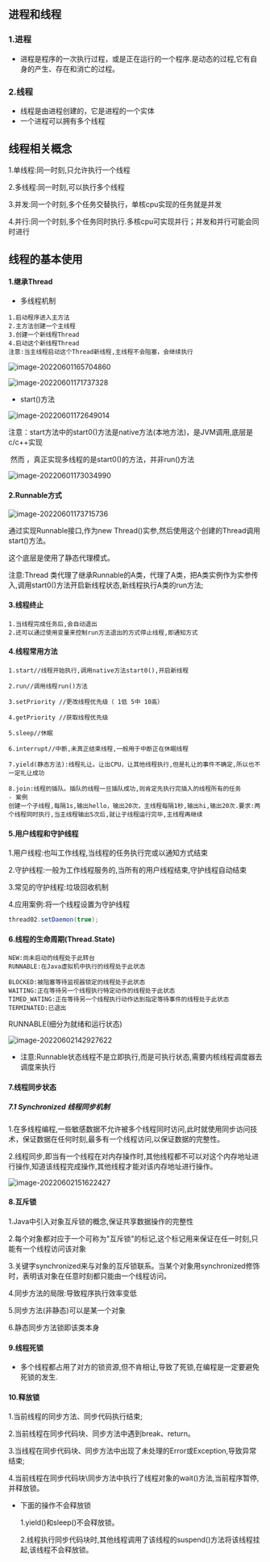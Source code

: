 ## 进程和线程

### 1.进程 ###

* 进程是程序的一次执行过程，或是正在运行的一个程序.是动态的过程,它有自身的产生、存在和消亡的过程。

### 2.线程

* 线程是由进程创建的，它是进程的一个实体
* 一个进程可以拥有多个线程

## 线程相关概念

1.单线程:同一时刻,只允许执行一个线程

2.多线程:同一时刻,可以执行多个线程

3.并发:同一个时刻,多个任务交替执行，单核cpu实现的任务就是并发

4.并行:同一个时刻,多个任务同时执行.多核cpu可实现并行；并发和并行可能会同时进行

## 线程的基本使用

#### 1.继承Thread

* 多线程机制

```
1.启动程序进入主方法
2.主方法创建一个主线程 
3.创建一个新线程Thread
4.启动这个新线程Thread
注意:当主线程启动这个Thread新线程,主线程不会阻塞，会继续执行
```

![image-20220601165704860](C:\Users\lzh\AppData\Roaming\Typora\typora-user-images\image-20220601165704860.png)

![image-20220601171737328](C:\Users\lzh\AppData\Roaming\Typora\typora-user-images\image-20220601171737328.png)

* start()方法

![image-20220601172649014](C:\Users\lzh\AppData\Roaming\Typora\typora-user-images\image-20220601172649014.png)

注意：start方法中的start0()方法是native方法(本地方法)，是JVM调用,底层是c/c++实现

​	然而 ，真正实现多线程的是start0()的方法，并非run()方法

![image-20220601173034990](C:\Users\lzh\AppData\Roaming\Typora\typora-user-images\image-20220601173034990.png)

#### 2.Runnable方式

![image-20220601173715736](C:\Users\lzh\AppData\Roaming\Typora\typora-user-images\image-20220601173715736.png)

通过实现Runnable接口,作为new Thread()实参,然后使用这个创建的Thread调用start()方法。

这个底层是使用了静态代理模式。

注意:Thread 类代理了继承Runnable的A类，代理了A类，把A类实例作为实参传入,调用start0()方法开启新线程状态,新线程执行A类的run方法;

#### 3.线程终止

```
1.当线程完成任务后,会自动退出
2.还可以通过使用变量来控制run方法退出的方式停止线程,即通知方式
```

#### 4.线程常用方法

```
1.start//线程开始执行,调用native方法start0(),开启新线程

2.run//调用线程run()方法

3.setPriority //更改线程优先级（ 1低 5中 10高）

4.getPriority //获取线程优先级

5.sleep//休眠
 
6.interrupt//中断,未真正结束线程,一般用于中断正在休眠线程

7.yield(静态方法):线程礼让。让出CPU，让其他线程执行,但是礼让的事件不确定,所以也不一定礼让成功

8.join:线程的插队。插队的线程一旦插队成功,则肯定先执行完插入的线程所有的任务
- 案例
创建一个子线程,每隔1s,输出hello，输出20次，主线程每隔1秒,输出hi,输出20次.要求:两个线程同时执行,当主线程输出5次后,就让子线程运行完毕,主线程再继续
```

#### 5.用户线程和守护线程

1.用户线程:也叫工作线程,当线程的任务执行完或以通知方式结束

2.守护线程:一般为工作线程服务的,当所有的用户线程结束,守护线程自动结束

3.常见的守护线程:垃圾回收机制

4.应用案例:将一个线程设置为守护线程

```java
thread02.setDaemon(true);
```

#### 6.线程的生命周期(Thread.State)

```
NEW:尚未启动的线程处于此转台
RUNNABLE:在Java虚拟机中执行的线程处于此状态

BLOCKED:被阻塞等待监视器锁定的线程处于此状态
WAITING:正在等待另一个线程执行特定动作的线程处于此状态
TIMED_WATING:正在等待另一个线程执行动作达到指定等待事件的线程处于此状态
TERMINATED:已退出
```

RUNNABLE(细分为就绪和运行状态)

![image-20220602142927622](C:\Users\lzh\AppData\Roaming\Typora\typora-user-images\image-20220602142927622.png)

* 注意:Runnable状态线程不是立即执行,而是可执行状态,需要内核线程调度器去调度来执行

#### 7.线程同步状态

##### 7.1 Synchronized *线程同步机制*

1.在多线程编程,一些敏感数据不允许被多个线程同时访问,此时就使用同步访问技术，保证数据在任何时刻,最多有一个线程访问,以保证数据的完整性。

2.线程同步,即当有一个线程在对内存操作时,其他线程都不可以对这个内存地址进行操作,知道该线程完成操作,其他线程才能对该内存地址进行操作。

![image-20220602151622427](C:\Users\lzh\AppData\Roaming\Typora\typora-user-images\image-20220602151622427.png)

#### 8.互斥锁

1.Java中引入对象互斥锁的概念,保证共享数据操作的完整性

2.每个对象都对应于一个可称为"互斥锁"的标记,这个标记用来保证在任一时刻,只能有一个线程访问该对象

3.关键字synchronized来与对象的互斥锁联系。当某个对象用synchronized修饰时，表明该对象在任意时刻都只能由一个线程访问。

4.同步方法的局限:导致程序执行效率变低

5.同步方法(非静态)可以是某一个对象

6.静态同步方法锁即该类本身

#### 9.线程死锁 

* 多个线程都占用了对方的锁资源,但不肯相让,导致了死锁,在编程是一定要避免死锁的发生.

#### 10.释放锁

1.当前线程的同步方法、同步代码执行结束;

2.当前线程在同步代码块、同步方法中遇到break、return。

3.当线程在同步代码块、同步方法中出现了未处理的Error或Exception,导致异常结束;

4.当前线程在同步代码块\同步方法中执行了线程对象的wait()方法,当前程序暂停,并释放锁。

* 下面的操作不会释放锁

  1.yield()和sleep()不会释放锁。

  2.线程执行同步代码块时,其他线程调用了该线程的suspend()方法将该线程挂起,该线程不会释放锁。